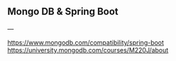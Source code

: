 ## Mongo DB & Spring Boot
—

https://www.mongodb.com/compatibility/spring-boot
https://university.mongodb.com/courses/M220J/about

